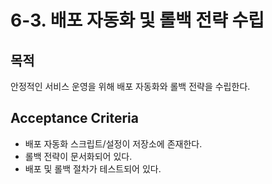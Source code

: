 # 6-3. 배포 자동화 및 롤백 전략 수립

## 목적
안정적인 서비스 운영을 위해 배포 자동화와 롤백 전략을 수립한다.

## Acceptance Criteria
- 배포 자동화 스크립트/설정이 저장소에 존재한다.
- 롤백 전략이 문서화되어 있다.
- 배포 및 롤백 절차가 테스트되어 있다.
